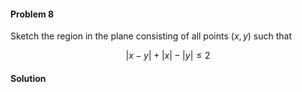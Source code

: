 <div class="alert alert-warning" role="alert">
<h4 class="alert-heading">Problem 8</h4>

Sketch the region in the plane consisting of all points $(x, y)$ such that 

$$| x - y | + | x | - | y | \le 2$$

</div>

<div class="alert alert-success" role="alert">
<h4 class="alert-heading">Solution</h4>



</div>

